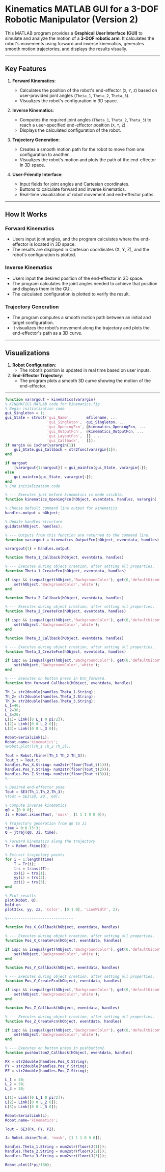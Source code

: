 # Kinematics MATLAB GUI for a 3-DOF Robotic Manipulator (Version 2)

This MATLAB program provides a **Graphical User Interface (GUI)** to simulate and analyze the motion of a **3-DOF robotic arm**. It calculates the robot's movements using forward and inverse kinematics, generates smooth motion trajectories, and displays the results visually.

---

## Key Features

1. **Forward Kinematics**:
   - Calculates the position of the robot's end-effector (`X`, `Y`, `Z`) based on user-provided joint angles (`Theta_1`, `Theta_2`, `Theta_3`).
   - Visualizes the robot's configuration in 3D space.

2. **Inverse Kinematics**:
   - Computes the required joint angles (`Theta_1`, `Theta_2`, `Theta_3`) to reach a user-specified end-effector position (`X`, `Y`, `Z`).
   - Displays the calculated configuration of the robot.

3. **Trajectory Generation**:
   - Creates a smooth motion path for the robot to move from one configuration to another.
   - Visualizes the robot's motion and plots the path of the end-effector in 3D space.

4. **User-Friendly Interface**:
   - Input fields for joint angles and Cartesian coordinates.
   - Buttons to calculate forward and inverse kinematics.
   - Real-time visualization of robot movement and end-effector paths.
---

## How It Works

### **Forward Kinematics**
- Users input joint angles, and the program calculates where the end-effector is located in 3D space.
- The results are displayed in Cartesian coordinates (X, Y, Z), and the robot's configuration is plotted.

### **Inverse Kinematics**
- Users input the desired position of the end-effector in 3D space.
- The program calculates the joint angles needed to achieve that position and displays them in the GUI.
- The calculated configuration is plotted to verify the result.

### **Trajectory Generation**
- The program computes a smooth motion path between an initial and target configuration.
- It visualizes the robot’s movement along the trajectory and plots the end-effector's path as a 3D curve.
---

## Visualizations
1. **Robot Configuration**:
   - The robot’s position is updated in real time based on user inputs.
2. **End-Effector Trajectory**:
   - The program plots a smooth 3D curve showing the motion of the end-effector.
---
```matlab
function varargout = kinematics(varargin)
% KINEMATICS MATLAB code for kinematics.fig
% Begin initialization code 
gui_Singleton = 1;
gui_State = struct('gui_Name',       mfilename, ...
                   'gui_Singleton',  gui_Singleton, ...
                   'gui_OpeningFcn', @kinematics_OpeningFcn, ...
                   'gui_OutputFcn',  @kinematics_OutputFcn, ...
                   'gui_LayoutFcn',  [] , ...
                   'gui_Callback',   []);
if nargin && ischar(varargin{1})
    gui_State.gui_Callback = str2func(varargin{1});
end

if nargout
    [varargout{1:nargout}] = gui_mainfcn(gui_State, varargin{:});
else
    gui_mainfcn(gui_State, varargin{:});
end
% End initialization code 

% --- Executes just before kinematics is made visible.
function kinematics_OpeningFcn(hObject, eventdata, handles, varargin)

% Choose default command line output for kinematics
handles.output = hObject;

% Update handles structure
guidata(hObject, handles);

% --- Outputs from this function are returned to the command line.
function varargout = kinematics_OutputFcn(hObject, eventdata, handles) 

varargout{1} = handles.output;

function Theta_1_Callback(hObject, eventdata, handles)

% --- Executes during object creation, after setting all properties.
function Theta_1_CreateFcn(hObject, eventdata, handles)

if ispc && isequal(get(hObject,'BackgroundColor'), get(0,'defaultUicontrolBackgroundColor'))
    set(hObject,'BackgroundColor','white');
end

function Theta_2_Callback(hObject, eventdata, handles)

% --- Executes during object creation, after setting all properties.
function Theta_2_CreateFcn(hObject, eventdata, handles)

if ispc && isequal(get(hObject,'BackgroundColor'), get(0,'defaultUicontrolBackgroundColor'))
    set(hObject,'BackgroundColor','white');
end

function Theta_3_Callback(hObject, eventdata, handles)

% --- Executes during object creation, after setting all properties.
function Theta_3_CreateFcn(hObject, eventdata, handles)

if ispc && isequal(get(hObject,'BackgroundColor'), get(0,'defaultUicontrolBackgroundColor'))
    set(hObject,'BackgroundColor','white');
end

% --- Executes on button press in btn_forward.
function btn_forward_Callback(hObject, eventdata, handles)

Th_1= str2double(handles.Theta_1.String);
Th_2= str2double(handles.Theta_2.String);
Th_3= str2double(handles.Theta_3.String);
L_1=40;
L_2=30;
L_3=20;
L(1)= Link([0 L_1 0 pi/2]);
L(2)= Link([0 0 L_2 0]);
L(3)= Link([0 0 L_3 0]);

Robot=SerialLink(L);
Robot.name='kinematics';
%Robot.plot([Th_1 Th_2 Th_3]);
 
Tout = Robot.fkine([Th_1 Th_2 Th_3]);
Tout_t = Tout.t;
handles.Pos_X.String= num2str(floor(Tout_t(1)));
handles.Pos_Y.String= num2str(floor(Tout_t(2)));
handles.Pos_Z.String= num2str(floor(Tout_t(3)));
%-------------------------------

% Desired end-effector pose
Tout = SE3(Th_1,Th_2,Th_3);
%Tout = SE3(20, 20 , 60);

% Compute inverse kinematics
q0 = [0 0 0];
Ji = Robot.ikine(Tout, 'mask', [1 1 1 0 0 0]);

% Trajectory generation from q0 to Ji
time = 0:0.15:3;
Q = jtraj(q0, Ji, time);

% Forward kinematics along the trajectory
Tr = Robot.fkine(Q);

% Extract trajectory points
for i = 1:length(time)
    T = Tr(i);
    trs = transl(T);
    xx(i) = trs(1);
    yy(i) = trs(2);
    zz(i) = trs(3);
end

% Plot results
plot(Robot, Q);
hold on 
plot3(xx, yy, zz, 'Color', [0 1 0], 'LineWidth', 2);

%------------------------------

function Pos_X_Callback(hObject, eventdata, handles)

% --- Executes during object creation, after setting all properties.
function Pos_X_CreateFcn(hObject, eventdata, handles)

if ispc && isequal(get(hObject,'BackgroundColor'), get(0,'defaultUicontrolBackgroundColor'))
    set(hObject,'BackgroundColor','white');
end

function Pos_Y_Callback(hObject, eventdata, handles)

% --- Executes during object creation, after setting all properties.
function Pos_Y_CreateFcn(hObject, eventdata, handles)

if ispc && isequal(get(hObject,'BackgroundColor'), get(0,'defaultUicontrolBackgroundColor'))
    set(hObject,'BackgroundColor','white');
end

function Pos_Z_Callback(hObject, eventdata, handles)

% --- Executes during object creation, after setting all properties.
function Pos_Z_CreateFcn(hObject, eventdata, handles)

if ispc && isequal(get(hObject,'BackgroundColor'), get(0,'defaultUicontrolBackgroundColor'))
    set(hObject,'BackgroundColor','white');
end

% --- Executes on button press in pushbutton2.
function pushbutton2_Callback(hObject, eventdata, handles)

PX = str2double(handles.Pos_X.String);
PY = str2double(handles.Pos_Y.String);
PZ = str2double(handles.Pos_Z.String);

L_1 = 40;
L_2 = 30;
L_3 = 20;

L(1)= Link([0 L_1 0 pi/2]);
L(2)= Link([0 0 L_2 0]);
L(3)= Link([0 0 L_3 0]);

Robot=SerialLink(L);
Robot.name='kinematics';

Tout = SE3(PX, PY, PZ); 

J= Robot.ikine(Tout, 'mask', [1 1 1 0 0 0]);

handles.Theta_1.String = num2str(floor(J(1)));
handles.Theta_2.String = num2str(floor(J(2)));
handles.Theta_3.String = num2str(floor(J(3)));

Robot.plot(J*pi/180);

   
